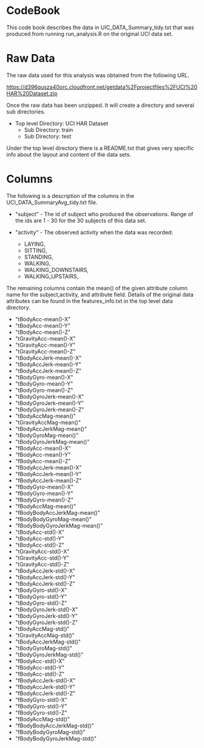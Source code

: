 # CodeBook
This code book describes the data in UIC_DATA_Summary_tidy.txt that was produced from running run_analysis.R on the original UCI data set.

# Raw Data
The raw data used for this analysis was obtained from the following URL.

https://d396qusza40orc.cloudfront.net/getdata%2Fprojectfiles%2FUCI%20HAR%20Dataset.zip

Once the raw data has been unzipped. It will create a directory and several sub directories.

* Top level Directory: UCI HAR Dataset
    * Sub Directory: train
    * Sub Directory: test

Under the top level directory there is a README.txt that gives very specific info
about the layout and content of the data sets.


# Columns 
The following is a description of the columns in the UCI_DATA_SummaryAvg_tidy.txt file.

* "subject" - The id of subject who produced the observations. Range of the ids are 1 - 30 for the 30 subjects of this data set.

* "activity" - The observed activity when the data was recorded:
    
    * LAYING,
    * SITTING,
    * STANDING,
    * WALKING,
    * WALKING_DOWNSTAIRS,
    * WALKING_UPSTAIRS,


The remaining columns contain the mean() of the given attribute column name for the subject,activity, and attribute field. Details of the original data attributes can be found in the features_info.txt in the top level data directory. 

* "tBodyAcc-mean()-X" 
* "tBodyAcc-mean()-Y" 
* "tBodyAcc-mean()-Z" 
* "tGravityAcc-mean()-X" 
* "tGravityAcc-mean()-Y" 
* "tGravityAcc-mean()-Z" 
* "tBodyAccJerk-mean()-X" 
* "tBodyAccJerk-mean()-Y" 
* "tBodyAccJerk-mean()-Z" 
* "tBodyGyro-mean()-X" 
* "tBodyGyro-mean()-Y" 
* "tBodyGyro-mean()-Z" 
* "tBodyGyroJerk-mean()-X" 
* "tBodyGyroJerk-mean()-Y" 
* "tBodyGyroJerk-mean()-Z" 
* "tBodyAccMag-mean()" 
* "tGravityAccMag-mean()" 
* "tBodyAccJerkMag-mean()" 
* "tBodyGyroMag-mean()" 
* "tBodyGyroJerkMag-mean()" 
* "fBodyAcc-mean()-X" 
* "fBodyAcc-mean()-Y" 
* "fBodyAcc-mean()-Z" 
* "fBodyAccJerk-mean()-X" 
* "fBodyAccJerk-mean()-Y" 
* "fBodyAccJerk-mean()-Z" 
* "fBodyGyro-mean()-X" 
* "fBodyGyro-mean()-Y" 
* "fBodyGyro-mean()-Z" 
* "fBodyAccMag-mean()" 
* "fBodyBodyAccJerkMag-mean()" 
* "fBodyBodyGyroMag-mean()" 
* "fBodyBodyGyroJerkMag-mean()" 
* "tBodyAcc-std()-X" 
* "tBodyAcc-std()-Y" 
* "tBodyAcc-std()-Z" 
* "tGravityAcc-std()-X" 
* "tGravityAcc-std()-Y" 
* "tGravityAcc-std()-Z" 
* "tBodyAccJerk-std()-X" 
* "tBodyAccJerk-std()-Y" 
* "tBodyAccJerk-std()-Z" 
* "tBodyGyro-std()-X" 
* "tBodyGyro-std()-Y" 
* "tBodyGyro-std()-Z" 
* "tBodyGyroJerk-std()-X" 
* "tBodyGyroJerk-std()-Y" 
* "tBodyGyroJerk-std()-Z" 
* "tBodyAccMag-std()" 
* "tGravityAccMag-std()" 
* "tBodyAccJerkMag-std()" 
* "tBodyGyroMag-std()" 
* "tBodyGyroJerkMag-std()" 
* "fBodyAcc-std()-X" 
* "fBodyAcc-std()-Y" 
* "fBodyAcc-std()-Z" 
* "fBodyAccJerk-std()-X" 
* "fBodyAccJerk-std()-Y" 
* "fBodyAccJerk-std()-Z" 
* "fBodyGyro-std()-X" 
* "fBodyGyro-std()-Y" 
* "fBodyGyro-std()-Z" 
* "fBodyAccMag-std()" 
* "fBodyBodyAccJerkMag-std()" 
* "fBodyBodyGyroMag-std()" 
* "fBodyBodyGyroJerkMag-std()"


